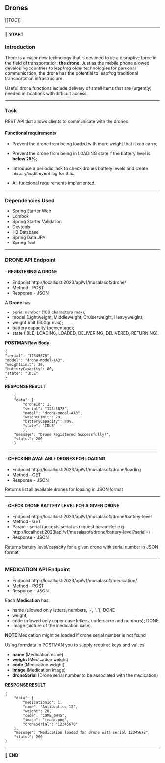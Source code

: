 ## Drones

[[_TOC_]]

---

:scroll: **START**


### Introduction

There is a major new technology that is destined to be a disruptive force in the field of transportation: **the drone**. Just as the mobile phone allowed developing countries to leapfrog older technologies for personal communication, the drone has the potential to leapfrog traditional transportation infrastructure.

Useful drone functions include delivery of small items that are (urgently) needed in locations with difficult access.

---

### Task
REST API that allows clients to communicate with the drones

#### Functional requirements

- Prevent the drone from being loaded with more weight that it can carry;
- Prevent the drone from being in LOADING state if the battery level is **below 25%**;
- Introduce a periodic task to check drones battery levels and create history/audit event log for this.

- All functional requirements implemented.

---

### Dependencies Used
- Spring Starter Web
- Lombok
- Spring Starter Validation
- Devtools
- H2 Database
- Spring Data JPA
- Spring Test

---

### DRONE API Endpoint
#### - REGISTERING A DRONE
- Endpoint http://localhost:2023/api/v1/musalasoft/drone/
- Method - POST
- Response - JSON

A **Drone** has:
- serial number (100 characters max);
- model (Lightweight, Middleweight, Cruiserweight, Heavyweight);
- weight limit (500gr max);
- battery capacity (percentage);
- state (IDLE, LOADING, LOADED, DELIVERING, DELIVERED, RETURNING).

**POSTMAN Raw Body**

```
{
"serial": "12345678",
"model": "drone-model-AA3",
"weightLimit": 20,
"batteryCapacity": 80,
"state": "IDLE"
}
```

**RESPONSE RESULT**

```
    {
    "data": {
        "droneId": 1,
        "serial": "12345678",
        "model": "drone-model-AA3",
        "weightLimit": 20,
        "batteryCapacity": 80%,
        "state": "IDLE"
        },
    "message": "Drone Registered Successfully!",
    "status": 200
    }
```

---

#### - CHECKING AVAILABLE DRONES FOR LOADING
- Endpoint http://localhost:2023/api/v1/musalasoft/drone/loading
- Method - GET
- Response - JSON

Returns list all available drones for loading in JSON format


---
#### - CHECK DRONE BATTERY LEVEL FOR A GIVEN DRONE
- Endpoint http://localhost:2023/api/v1/musalasoft/drone/battery-level
- Method - GET
- Param - serial (accepts serial as request parameter e.g http://localhost:2023/api/v1/musalasoft/drone/battery-level?serial=)
- Response - JSON

Returns battery level/capacity for a given drone with serial number in JSON format

---


### MEDICATION API Endpoint
- Endpoint http://localhost:2023/api/v1/musalasoft/medication/
- Method - POST
- Response - JSON

Each **Medication** has:
- name (allowed only letters, numbers, ‘-‘, ‘_’); DONE
- weight;
- code (allowed only upper case letters, underscore and numbers); DONE
- image (picture of the medication case).

 **NOTE** Medication might be loaded 
 if drone serial number is not found

 Using formdata in POSTMAN you to supply required keys and values

- **name** (Medication name)
- **weight** (Medication weight)
- **code** (Medication weight)
- **image** (Medication image)
- **droneSerial** (Drone serial number to be associated with the medication)


**RESPONSE RESULT**

```
{
    "data": {
        "medicationId": 1,
        "name": "Antibiotics-12",
        "weight": 20,
        "code": "COME_GH45",
        "image": "image.png",
        "droneSerial": "12345678"
    },
    "message": "Medication loaded for drone with serial 12345678",
    "status": 200
}
```


---

:scroll: **END**
